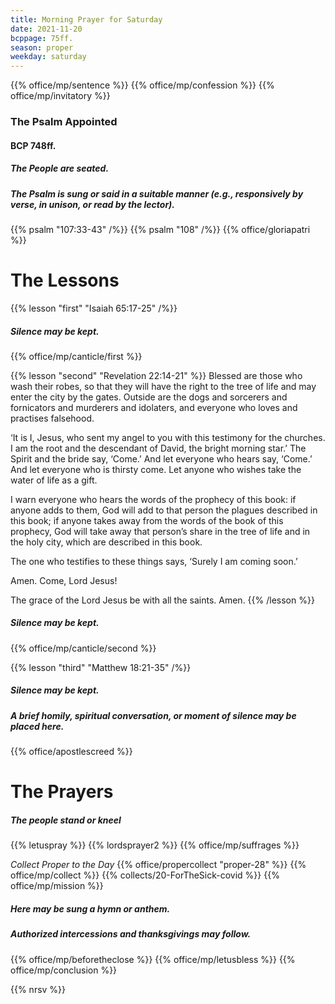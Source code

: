 ```yaml
---
title: Morning Prayer for Saturday
date: 2021-11-20
bcppage: 75ff.
season: proper
weekday: saturday
---
```


{{% office/mp/sentence %}}
{{% office/mp/confession %}}
{{% office/mp/invitatory  %}}

### The Psalm Appointed
#### BCP 748ff.
##### The People are seated.
##### The Psalm is sung or said in a suitable manner (e.g., responsively by verse, in unison, or read by the lector).

{{% psalm "107:33-43" /%}}
{{% psalm "108" /%}}
{{% office/gloriapatri %}}

# The Lessons
{{% lesson "first" "Isaiah 65:17-25" /%}}

##### Silence may be kept.

{{% office/mp/canticle/first %}}

{{% lesson "second" "Revelation 22:14-21" %}}
Blessed are those who wash their robes, so that they will have the right to the tree of life and may enter the city by the gates. Outside are the dogs and sorcerers and fornicators and murderers and idolaters, and everyone who loves and practises falsehood.

‘It is I, Jesus, who sent my angel to you with this testimony for the churches. I am the root and the descendant of David, the bright morning star.’
The Spirit and the bride say, ‘Come.’
And let everyone who hears say, ‘Come.’
And let everyone who is thirsty come.
Let anyone who wishes take the water of life as a gift.

I warn everyone who hears the words of the prophecy of this book: if anyone adds to them, God will add to that person the plagues described in this book; if anyone takes away from the words of the book of this prophecy, God will take away that person’s share in the tree of life and in the holy city, which are described in this book.

The one who testifies to these things says, ‘Surely I am coming soon.’

Amen. Come, Lord Jesus!

The grace of the Lord Jesus be with all the saints. Amen.
{{% /lesson %}}
##### Silence may be kept.

{{% office/mp/canticle/second %}}


{{% lesson "third" "Matthew 18:21-35" /%}}

##### Silence may be kept.

##### A brief homily, spiritual conversation, or moment of silence may be placed here.


{{% office/apostlescreed %}}

# The Prayers

##### The people stand or kneel
{{% letuspray %}}
{{% lordsprayer2 %}}
{{% office/mp/suffrages %}}

_Collect Proper to the Day_
{{% office/propercollect "proper-28" %}}
{{% office/mp/collect %}}
{{% collects/20-ForTheSick-covid %}}
{{% office/mp/mission %}}

##### Here may be sung a hymn or anthem.

##### Authorized intercessions and thanksgivings may follow.

{{% office/mp/beforetheclose %}}
{{% office/mp/letusbless %}}
{{% office/mp/conclusion %}}

{{% nrsv %}}

